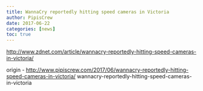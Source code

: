 ```yaml
---
title: WannaCry reportedly hitting speed cameras in Victoria
author: PipisCrew
date: 2017-06-22
categories: [news]
toc: true
---
```


http://www.zdnet.com/article/wannacry-reportedly-hitting-speed-cameras-in-victoria/

origin - http://www.pipiscrew.com/2017/06/wannacry-reportedly-hitting-speed-cameras-in-victoria/ wannacry-reportedly-hitting-speed-cameras-in-victoria